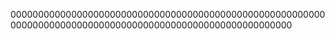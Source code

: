 
000000000000000000000000000000000000000000000000000000000000000000000000000000000000000000000000000000000000






















